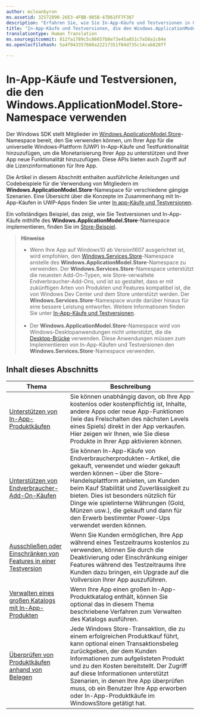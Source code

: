 ```yaml
---
author: mcleanbyron
ms.assetid: 32572890-26E3-4FBB-985B-47D61FF7F387
description: "Erfahren Sie, wie Sie In-App-Käufe und Testversionen in UWP-Apps aktivieren, die für Versionen vor Windows10, Version 1607 bestimmt sind."
title: "In-App-Käufe und Testversionen, die den Windows.ApplicationModel.Store-Namespace verwenden"
translationtype: Human Translation
ms.sourcegitcommit: 812fa1789c5c86657b8e73e45a851c7a58a1c84e
ms.openlocfilehash: 5a4f943357660a22217351f04d735c14cab828ff

---
```


# In-App-Käufe und Testversionen, die den Windows.ApplicationModel.Store-Namespace verwenden

Der Windows SDK stellt Mitglieder im [Windows.ApplicationModel.Store](https://msdn.microsoft.com/library/windows/apps/windows.applicationmodel.store.aspx)-Namespace bereit, den Sie verwenden können, um Ihrer App für die universelle Windows-Plattform (UWP) In-App-Käufe und Testfunktionalität hinzuzufügen, um die Monetarisierung Ihrer App zu unterstützen und Ihrer App neue Funktionalität hinzuzufügen. Diese APIs bieten auch Zugriff auf die Lizenzinformationen für Ihre App.

Die Artikel in diesem Abschnitt enthalten ausführliche Anleitungen und Codebeispiele für die Verwendung von Mitgliedern im **Windows.ApplicationModel.Store**-Namespace für verschiedene gängige Szenarien. Eine Übersicht über die Konzepte im Zusammenhang mit In-App-Käufen in UWP-Apps finden Sie unter [In app-Käufe und Testversionen](in-app-purchases-and-trials.md).

Ein vollständiges Beispiel, das zeigt, wie Sie Testversionen und In-App-Käufe mithilfe des **Windows.ApplicationModel.Store**-Namespace implementieren, finden Sie im [Store-Beispiel](https://github.com/Microsoft/Windows-universal-samples/tree/win10-1507/Samples/Store).

>**Hinweise**&nbsp;&nbsp;
>
> * Wenn Ihre App auf Windows10 ab Version1607 ausgerichtet ist, wird empfohlen, den [Windows.Services.Store](https://msdn.microsoft.com/library/windows/apps/windows.services.store.aspx)-Namespace anstelle des **Windows.ApplicationModel.Store**-Namespace zu verwenden. Der **Windows.Services.Store**-Namespace unterstützt die neuesten Add-On-Typen, wie Store-verwaltete Endverbraucher-Add-Ons, und ist so gestaltet, dass er mit zukünftigen Arten von Produkten und Features kompatibel ist, die von Windows Dev Center und dem Store unterstützt werden. Der **Windows.Services.Store**-Namespace wurde darüber hinaus für eine bessere Leistung entworfen. Weitere Informationen finden Sie unter [In-App-Käufe und Testversionen](in-app-purchases-and-trials.md).
<br/><br/>
> * Der **Windows.ApplicationModel.Store**-Namespace wird von Windows-Desktopanwendungen nicht unterstützt, die die [Desktop-Brücke](https://developer.microsoft.com/windows/bridges/desktop) verwenden. Diese Anwendungen müssen zum Implementieren von In-App-Käufen und Testversionen den **Windows.Services.Store**-Namespace verwenden.

## Inhalt dieses Abschnitts


| Thema                                                                                                       | Beschreibung                 |
|-------------------------------------------------------------------------------------------------------------|-----------------------------|
| [Unterstützen von In-App-Produktkäufen](enable-in-app-product-purchases.md)      |  Sie können unabhängig davon, ob Ihre App kostenlos oder kostenpflichtig ist, Inhalte, andere Apps oder neue App-Funktionen (wie das Freischalten des nächsten Levels eines Spiels) direkt in der App verkaufen. Hier zeigen wir Ihnen, wie Sie diese Produkte in Ihrer App aktivieren können.  |
| [Unterstützen von Endverbraucher-Add-On-Käufen](enable-consumable-in-app-product-purchases.md)      | Sie können In-App-Käufe von Endverbraucherprodukten – Artikel, die gekauft, verwendet und wieder gekauft werden können – über die Store-Handelsplattform anbieten, um Kunden beim Kauf Stabilität und Zuverlässigkeit zu bieten. Dies ist besonders nützlich für Dinge wie spielinterne Währungen (Gold, Münzen usw.), die gekauft und dann für den Erwerb bestimmter Power-Ups verwendet werden können. |
| [Ausschließen oder Einschränken von Features in einer Testversion](exclude-or-limit-features-in-a-trial-version-of-your-app.md) | Wenn Sie Kunden ermöglichen, Ihre App während eines Testzeitraums kostenlos zu verwenden, können Sie durch die Deaktivierung oder Einschränkung einiger Features während des Testzeitraums Ihre Kunden dazu bringen, ein Upgrade auf die Vollversion Ihrer App auszuführen. |
| [Verwalten eines großen Katalogs mit In-App-Produkten](manage-a-large-catalog-of-in-app-products.md)      |   Wenn Ihre App einen großen In-App-Produktkatalog enthält, können Sie optional das in diesem Thema beschriebene Verfahren zum Verwalten des Katalogs ausführen.    |
| [Überprüfen von Produktkäufen anhand von Belegen](use-receipts-to-verify-product-purchases.md)      |   Jede Windows Store-Transaktion, die zu einem erfolgreichen Produktkauf führt, kann optional einen Transaktionsbeleg zurückgeben, der dem Kunden Informationen zum aufgelisteten Produkt und zu den Kosten bereitstellt. Der Zugriff auf diese Informationen unterstützt Szenarien, in denen Ihre App überprüfen muss, ob ein Benutzer Ihre App erworben oder In-App-Produktkäufe im WindowsStore getätigt hat. |



<!--HONumber=Nov16_HO1-->


